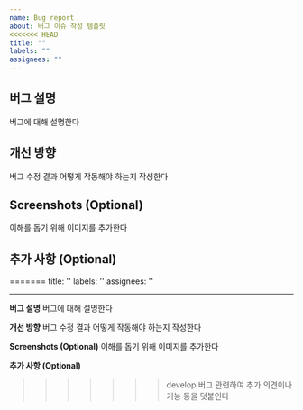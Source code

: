 ```yaml
---
name: Bug report
about: 버그 이슈 작성 템플릿
<<<<<<< HEAD
title: ""
labels: ""
assignees: ""
---
```


## 버그 설명
버그에 대해 설명한다

## 개선 방향
버그 수정 결과 어떻게 작동해야 하는지 작성한다

## Screenshots (Optional)
이해를 돕기 위해 이미지를 추가한다

## 추가 사항 (Optional)
=======
title: ''
labels: ''
assignees: ''

---

**버그 설명**
버그에 대해 설명한다

**개선 방향**
버그 수정 결과 어떻게 작동해야 하는지 작성한다

**Screenshots (Optional)**
이해를 돕기 위해 이미지를 추가한다

**추가 사항 (Optional)**
>>>>>>> develop
버그 관련하여 추가 의견이나 기능 등을 덧붙인다
